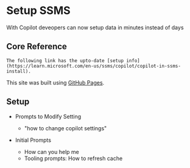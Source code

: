 # Setup SSMS

With Copilot deveopers can now setup data in minutes instead of days


## Core Reference
	The following link has the upto-date [setup info](https://learn.microsoft.com/en-us/ssms/copilot/copilot-in-ssms-install).
This site was built using [GitHub Pages](https://pages.github.com/).
## Setup 
* Prompts to Modify Setting
    * "how to change copilot settings"

* Initial Prompts
	* How can you help me
 	* Tooling prompts: How to refresh cache


